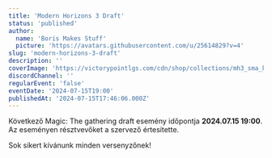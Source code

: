 ```yaml
---
title: 'Modern Horizons 3 Draft'
status: 'published'
author:
  name: 'Boris Makes Stuff'
  picture: 'https://avatars.githubusercontent.com/u/25614829?v=4'
slug: 'modern-horizons-3-draft'
description: ''
coverImage: 'https://victorypointlgs.com/cdn/shop/collections/mh3_sma_key_1640x680_en_1519x630.jpg?v=1708957972'
discordChannel: ''
regularEvent: 'false'
eventDate: '2024-07-15T19:00'
publishedAt: '2024-07-15T17:46:06.000Z'
---
```


Következő Magic: The gathering draft esemény időpontja **2024.07.15 19:00**. Az eseményen résztvevőket a szervező értesítette.

Sok sikert kívánunk minden versenyzőnek!